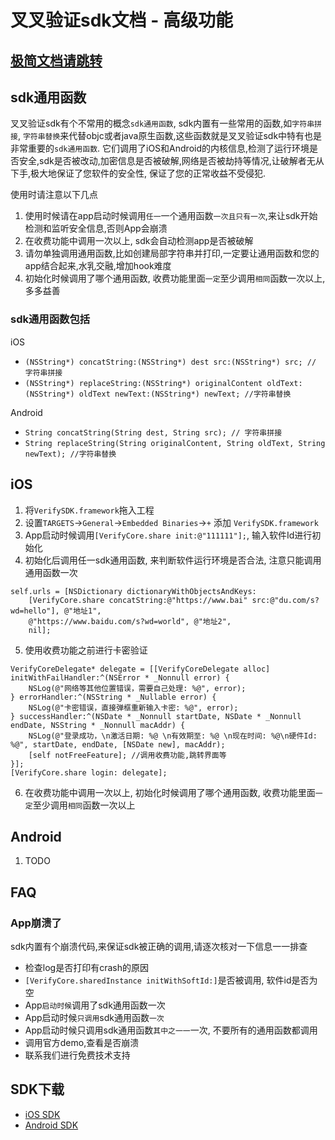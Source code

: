 # 叉叉验证sdk文档 - 高级功能

## [极简文档请跳转](https://github.com/xxyanzheng/sdk/blob/master/README.md)

## sdk通用函数
叉叉验证sdk有个不常用的概念`sdk通用函数`, sdk内置有一些常用的函数,如`字符串拼接`, `字符串替换`来代替objc或者java原生函数,这些函数就是叉叉验证sdk中特有也是非常重要的`sdk通用函数`. 它们调用了iOS和Android的内核信息,检测了运行环境是否安全,sdk是否被改动,加密信息是否被破解,网络是否被劫持等情况,让破解者无从下手,极大地保证了您软件的安全性, 保证了您的正常收益不受侵犯. 

使用时请注意以下几点
1. 使用时候请在app启动时候调用`任一`一个通用函数`一次且只有一次`,来让sdk开始检测和监听安全信息,否则App会崩溃
2. 在收费功能中调用一次以上, sdk会自动检测app是否被破解
3. 请勿单独调用通用函数,比如创建局部字符串并打印,一定要让通用函数和您的app结合起来,水乳交融,增加hook难度
4. 初始化时候调用了哪个通用函数, 收费功能里面`一定`至少调用`相同`函数一次以上, 多多益善

### sdk通用函数包括

iOS
* `(NSString*) concatString:(NSString*) dest src:(NSString*) src; // 字符串拼接`
* `(NSString*) replaceString:(NSString*) originalContent oldText:(NSString*) oldText newText:(NSString*) newText; //字符串替换`

Android
* `String concatString(String dest, String src); // 字符串拼接`
* `String replaceString(String originalContent, String oldText, String newText); //字符串替换`


## iOS

1. 将`VerifySDK.framework`拖入工程
2. 设置`TARGETS`->`General`->`Embedded Binaries`->`+` 添加 `VerifySDK.framework`
3. App启动时候调用`[VerifyCore.share init:@"111111"];`, 输入软件Id进行初始化
4. 初始化后调用任一sdk通用函数, 来判断软件运行环境是否合法, 注意只能调用通用函数一次
```
self.urls = [NSDictionary dictionaryWithObjectsAndKeys:
    [VerifyCore.share concatString:@"https://www.bai" src:@"du.com/s?wd=hello"], @"地址1",
    @"https://www.baidu.com/s?wd=world", @"地址2",
    nil];
```
5. 使用收费功能之前进行卡密验证
```
VerifyCoreDelegate* delegate = [[VerifyCoreDelegate alloc] initWithFailHandler:^(NSError * _Nonnull error) {
    NSLog(@"网络等其他位置错误，需要自己处理: %@", error);
} errorHandler:^(NSString * _Nullable error) {
    NSLog(@"卡密错误，直接弹框重新输入卡密: %@", error);
} successHandler:^(NSDate * _Nonnull startDate, NSDate * _Nonnull endDate, NSString * _Nonnull macAddr) {
    NSLog(@"登录成功，\n激活日期: %@ \n有效期至: %@ \n现在时间: %@\n硬件Id: %@", startDate, endDate, [NSDate new], macAddr);
    [self notFreeFeature]; //调用收费功能,跳转界面等
}];
[VerifyCore.share login: delegate];
```
6. 在收费功能中调用一次以上, 初始化时候调用了哪个通用函数, 收费功能里面`一定`至少调用`相同`函数一次以上



## Android

1. TODO


## FAQ

### App崩溃了

sdk内置有个崩溃代码,来保证sdk被正确的调用,请逐次核对一下信息一一排查

* 检查log是否打印有crash的原因
* `[VerifyCore.sharedInstance initWithSoftId:]`是否被调用, 软件id是否为空
* App`启动时候`调用了sdk通用函数一次
* App启动时候`只调用`sdk通用函数`一次`
* App启动时候只调用sdk通用函数`其中之一一`一次, 不要所有的通用函数都调用
* 调用官方demo,查看是否崩溃
* 联系我们进行免费技术支持


## SDK下载
* [iOS SDK](#)
* [Android SDK](#)
